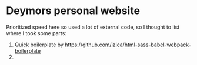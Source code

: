 # Deymors personal website
Prioritized speed here so used a lot of external code, so I thought to list where I took some parts:
1. Quick boilerplate by https://github.com/izica/html-sass-babel-webpack-boilerplate
2. 